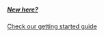 ---
---

##### [New here?][1]
[Check our getting started guide][1]

[1]: /docs/guide/

[1]: /docs/guide/
